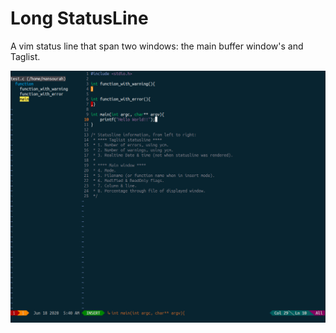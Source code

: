 Long StatusLine
===============

A vim status line that span two windows: the main buffer window's and Taglist.

![screenshot](screenshot.png)
